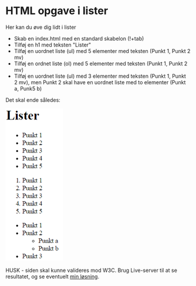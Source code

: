 # HTML opgave i lister

Her kan du øve dig lidt i lister

- Skab en index.html med en standard skabelon (!+tab)
- Tilføj en h1 med teksten "Lister"
- Tilføj en uordnet liste (ul) med 5 elementer med teksten (Punkt 1, Punkt 2 mv)
- Tilføj en ordnet liste (ol) med 5 elementer med teksten (Punkt 1, Punkt 2 mv)
- Tilføj en uordnet liste (ul) med 3 elementer med teksten (Punkt 1, Punkt 2 mv), men Punkt 2 skal have en uordnet liste med to elementer (Punkt a, Punk5 b)

Det skal ende således:

![](lister.png)

HUSK - siden skal kunne valideres mod W3C. Brug Live-server til at se resultatet, og se eventuelt [min løsning](index.html).
